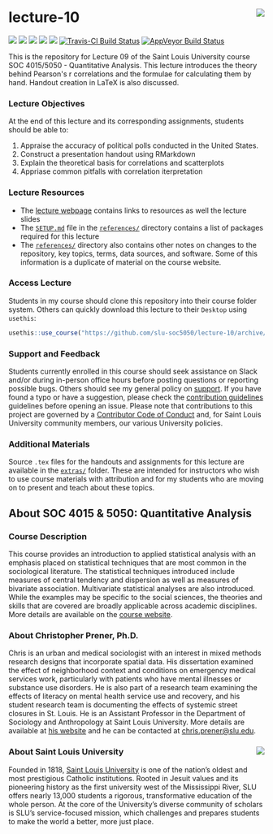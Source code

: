 lecture-10 <img src="https://slu-soc5050.github.io/images/logo.png" align="right" />
===========================================================
[![](https://img.shields.io/badge/semester-fall%202018-orange.svg)](https://github.com/slu-soc5050/lecture-10)
[![](https://img.shields.io/badge/release-lecture-orange.svg)](https://github.com/slu-soc5050/lecture-10)
[![](https://img.shields.io/github/release/slu-soc5050/lecture-10.svg?label=version)](https://github.com/slu-soc5050/lecture-10/releases)
[![](https://img.shields.io/github/last-commit/slu-soc5050/lecture-10.svg)](https://github.com/slu-soc5050/lecture-10/commits/master)
[![](https://img.shields.io/github/repo-size/slu-soc5050/lecture-10.svg)](https://github.com/slu-soc5050/lecture-10)
[![Travis-CI Build Status](https://travis-ci.org/slu-soc5050/lecture-10.svg?branch=master)](https://travis-ci.org/slu-soc5050/lecture-10)
[![AppVeyor Build Status](https://ci.appveyor.com/api/projects/status/github/slu-soc5050/lecture-10?branch=master&svg=true)](https://ci.appveyor.com/project/chris-prener/lecture-10)

This is the repository for Lecture 09 of the Saint Louis University course SOC 4015/5050 - Quantitative Analysis. This lecture introduces the theory behind Pearson's r correlations and the formulae for calculating them by hand. Handout creation in LaTeX is also discussed.

### Lecture Objectives
At the end of this lecture and its corresponding assignments, students should be able to:

1. Appraise the accuracy of political polls conducted in the United States.
2. Construct a presentation handout using RMarkdown
3. Explain the theoretical basis for correlations and scatterplots
4. Appriase common pitfalls with correlation iterpretation

### Lecture Resources

* The [lecture webpage](https://slu-soc5050.github.io/lecture-10) contains links to resources as well the lecture slides
* The [`SETUP.md`](/references/SETUP.md) file in the [`references/`](/references) directory contains a list of packages required for this lecture
* The [`references/`](/references) directory also contains other notes on changes to the repository, key topics, terms, data sources, and software. Some of this information is a duplicate of material on the course website.

### Access Lecture
Students in my course should clone this repository into their course folder system. Others can quickly download this lecture to their `Desktop` using `usethis`:

```r
usethis::use_course("https://github.com/slu-soc5050/lecture-10/archive/master.zip")
```

### Support and Feedback
Students currently enrolled in this course should seek assistance on Slack and/or during in-person office hours before posting questions or reporting possible bugs. Others should see my general policy on [support](.github/SUPPORT.md). If you have found a typo or have a suggestion, please check the [contribution guidelines](.github/CONTRIBUTING.md) guidelines before opening an issue. Please note that contributions to this project are governed by a [Contributor Code of Conduct](.github/CODE_OF_CONDUCT.md) and, for Saint Louis University community members, our various University policies.

### Additional Materials
Source `.tex` files for the handouts and assignments for this lecture are available in the [`extras/`](/extras) folder. These are intended for instructors who wish to use course materials with attribution and for my students who are moving on to present and teach about these topics.

## About SOC 4015 & 5050: Quantitative Analysis
### Course Description
This course provides an introduction to applied statistical analysis with an emphasis placed on statistical techniques that are most common in the sociological literature. The statistical techniques introduced include measures of central tendency and dispersion as well as measures of bivariate association. Multivariate statistical analyses are also introduced. While the examples may be specific to the social sciences, the theories and skills that are covered are broadly applicable across academic disciplines. More details are available on the [course website](https://slu-soc5050.github.io).

### About Christopher Prener, Ph.D.
Chris is an urban and medical sociologist with an interest in mixed methods research designs that incorporate spatial data. His dissertation examined the effect of neighborhood context and conditions on emergency medical services work, particularly with patients who have mental illnesses or substance use disorders. He is also part of a research team examining the effects of literacy on mental health service use and recovery, and his student research team is documenting the effects of systemic street closures in St. Louis. He is an Assistant Professor in the Department of Sociology and Anthropology at Saint Louis University. More details are available at [his website](https://chris-prener.github.io) and he can be contacted at [chris.prener@slu.edu](mailto:chris.prener@slu.edu).

### About Saint Louis University <img src="https://slu-soc5650.github.io/images/sluLogo.png" align="right" />
Founded in 1818, [Saint Louis University](http://wwww.slu.edu) is one of the nation’s oldest and most prestigious Catholic institutions. Rooted in Jesuit values and its pioneering history as the first university west of the Mississippi River, SLU offers nearly 13,000 students a rigorous, transformative education of the whole person. At the core of the University’s diverse community of scholars is SLU’s service-focused mission, which challenges and prepares students to make the world a better, more just place.

